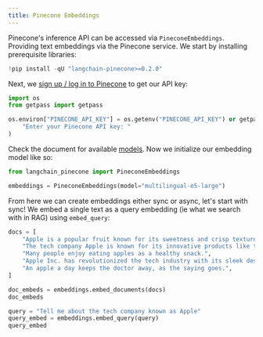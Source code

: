```yaml
---
title: Pinecone Embeddings
---
```


Pinecone's inference API can be accessed via `PineconeEmbeddings`. Providing text embeddings via the Pinecone service. We start by installing prerequisite libraries:

```python
!pip install -qU "langchain-pinecone>=0.2.0" 
```

Next, we [sign up / log in to Pinecone](https://app.pinecone.io) to get our API key:

```python
import os
from getpass import getpass

os.environ["PINECONE_API_KEY"] = os.getenv("PINECONE_API_KEY") or getpass(
    "Enter your Pinecone API key: "
)
```

Check the document for available [models](https://docs.pinecone.io/models/overview). Now we initialize our embedding model like so:

```python
from langchain_pinecone import PineconeEmbeddings

embeddings = PineconeEmbeddings(model="multilingual-e5-large")
```

From here we can create embeddings either sync or async, let's start with sync! We embed a single text as a query embedding (ie what we search with in RAG) using `embed_query`:

```python
docs = [
    "Apple is a popular fruit known for its sweetness and crisp texture.",
    "The tech company Apple is known for its innovative products like the iPhone.",
    "Many people enjoy eating apples as a healthy snack.",
    "Apple Inc. has revolutionized the tech industry with its sleek designs and user-friendly interfaces.",
    "An apple a day keeps the doctor away, as the saying goes.",
]
```

```python
doc_embeds = embeddings.embed_documents(docs)
doc_embeds
```

```python
query = "Tell me about the tech company known as Apple"
query_embed = embeddings.embed_query(query)
query_embed
```
